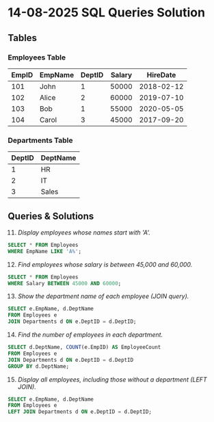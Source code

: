 # 14-08-2025 SQL Queries Solution

## Tables

### Employees Table
| EmpID | EmpName | DeptID | Salary | HireDate   |
|-------|---------|--------|--------|------------|
| 101   | John    | 1      | 50000  | 2018-02-12 |
| 102   | Alice   | 2      | 60000  | 2019-07-10 |
| 103   | Bob     | 1      | 55000  | 2020-05-05 |
| 104   | Carol   | 3      | 45000  | 2017-09-20 |

### Departments Table
| DeptID | DeptName |
|--------|----------|
| 1      | HR       |
| 2      | IT       |
| 3      | Sales    |


## Queries & Solutions

11. *Display employees whose names start with 'A'.*

```sql
SELECT * FROM Employees
WHERE EmpName LIKE 'A%';
```

12. *Find employees whose salary is between 45,000 and 60,000.*
```sql
SELECT * FROM Employees
WHERE Salary BETWEEN 45000 AND 60000;
```

13. *Show the department name of each employee (JOIN query).*
```sql
SELECT e.EmpName, d.DeptName
FROM Employees e
JOIN Departments d ON e.DeptID = d.DeptID;
```

14. *Find the number of employees in each department.*
```sql
SELECT d.DeptName, COUNT(e.EmpID) AS EmployeeCount
FROM Employees e
JOIN Departments d ON e.DeptID = d.DeptID
GROUP BY d.DeptName;
```

15. *Display all employees, including those without a department (LEFT JOIN).*
```sql
SELECT e.EmpName, d.DeptName
FROM Employees e
LEFT JOIN Departments d ON e.DeptID = d.DeptID;
```
